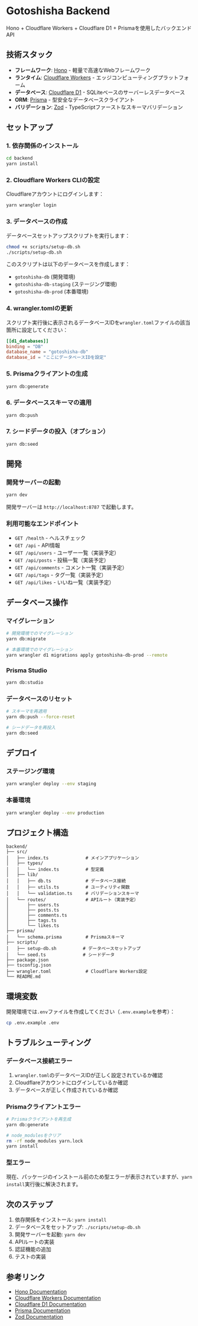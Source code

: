 # Gotoshisha Backend

Hono + Cloudflare Workers + Cloudflare D1 + Prismaを使用したバックエンドAPI

## 技術スタック

- **フレームワーク**: [Hono](https://hono.dev/) - 軽量で高速なWebフレームワーク
- **ランタイム**: [Cloudflare Workers](https://workers.cloudflare.com/) - エッジコンピューティングプラットフォーム
- **データベース**: [Cloudflare D1](https://developers.cloudflare.com/d1/) - SQLiteベースのサーバーレスデータベース
- **ORM**: [Prisma](https://www.prisma.io/) - 型安全なデータベースクライアント
- **バリデーション**: [Zod](https://zod.dev/) - TypeScriptファーストなスキーマバリデーション

## セットアップ

### 1. 依存関係のインストール

```bash
cd backend
yarn install
```

### 2. Cloudflare Workers CLIの設定

Cloudflareアカウントにログインします：

```bash
yarn wrangler login
```

### 3. データベースの作成

データベースセットアップスクリプトを実行します：

```bash
chmod +x scripts/setup-db.sh
./scripts/setup-db.sh
```

このスクリプトは以下のデータベースを作成します：
- `gotoshisha-db` (開発環境)
- `gotoshisha-db-staging` (ステージング環境)
- `gotoshisha-db-prod` (本番環境)

### 4. wrangler.tomlの更新

スクリプト実行後に表示されるデータベースIDを`wrangler.toml`ファイルの該当箇所に設定してください：

```toml
[[d1_databases]]
binding = "DB"
database_name = "gotoshisha-db"
database_id = "ここにデータベースIDを設定"
```

### 5. Prismaクライアントの生成

```bash
yarn db:generate
```

### 6. データベーススキーマの適用

```bash
yarn db:push
```

### 7. シードデータの投入（オプション）

```bash
yarn db:seed
```

## 開発

### 開発サーバーの起動

```bash
yarn dev
```

開発サーバーは `http://localhost:8787` で起動します。

### 利用可能なエンドポイント

- `GET /health` - ヘルスチェック
- `GET /api` - API情報
- `GET /api/users` - ユーザー一覧（実装予定）
- `GET /api/posts` - 投稿一覧（実装予定）
- `GET /api/comments` - コメント一覧（実装予定）
- `GET /api/tags` - タグ一覧（実装予定）
- `GET /api/likes` - いいね一覧（実装予定）

## データベース操作

### マイグレーション

```bash
# 開発環境でのマイグレーション
yarn db:migrate

# 本番環境でのマイグレーション
yarn wrangler d1 migrations apply gotoshisha-db-prod --remote
```

### Prisma Studio

```bash
yarn db:studio
```

### データベースのリセット

```bash
# スキーマを再適用
yarn db:push --force-reset

# シードデータを再投入
yarn db:seed
```

## デプロイ

### ステージング環境

```bash
yarn wrangler deploy --env staging
```

### 本番環境

```bash
yarn wrangler deploy --env production
```

## プロジェクト構造

```
backend/
├── src/
│   ├── index.ts              # メインアプリケーション
│   ├── types/
│   │   └── index.ts          # 型定義
│   ├── lib/
│   │   ├── db.ts             # データベース接続
│   │   ├── utils.ts          # ユーティリティ関数
│   │   └── validation.ts     # バリデーションスキーマ
│   └── routes/               # APIルート（実装予定）
│       ├── users.ts
│       ├── posts.ts
│       ├── comments.ts
│       ├── tags.ts
│       └── likes.ts
├── prisma/
│   └── schema.prisma         # Prismaスキーマ
├── scripts/
│   ├── setup-db.sh          # データベースセットアップ
│   └── seed.ts              # シードデータ
├── package.json
├── tsconfig.json
├── wrangler.toml             # Cloudflare Workers設定
└── README.md
```

## 環境変数

開発環境では`.env`ファイルを作成してください（`.env.example`を参考）：

```bash
cp .env.example .env
```

## トラブルシューティング

### データベース接続エラー

1. `wrangler.toml`のデータベースIDが正しく設定されているか確認
2. Cloudflareアカウントにログインしているか確認
3. データベースが正しく作成されているか確認

### Prismaクライアントエラー

```bash
# Prismaクライアントを再生成
yarn db:generate

# node_modulesをクリア
rm -rf node_modules yarn.lock
yarn install
```

### 型エラー

現在、パッケージのインストール前のため型エラーが表示されていますが、`yarn install`実行後に解決されます。

## 次のステップ

1. 依存関係をインストール: `yarn install`
2. データベースをセットアップ: `./scripts/setup-db.sh`
3. 開発サーバーを起動: `yarn dev`
4. APIルートの実装
5. 認証機能の追加
6. テストの実装

## 参考リンク

- [Hono Documentation](https://hono.dev/)
- [Cloudflare Workers Documentation](https://developers.cloudflare.com/workers/)
- [Cloudflare D1 Documentation](https://developers.cloudflare.com/d1/)
- [Prisma Documentation](https://www.prisma.io/docs/)
- [Zod Documentation](https://zod.dev/)
